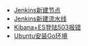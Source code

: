 <!-- docs/_sidebar.md -->

* [Jenkins新建节点](note/devops/node)
* [Jenkins新建流水线](note/devops/pipeline)
* [Kibana+ES登陆503报错](note/devops/kibana-503)
* [Ubuntu安装Go环境](note/devops/ubuntu-go)